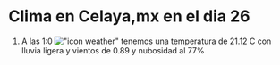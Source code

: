 # Clima en Celaya,mx en el dia 26

1. A las 1:0 !["icon weather"](http://openweathermap.org/img/w/10n.png) tenemos una temperatura de 21.12 C con lluvia ligera y  vientos de 0.89 y nubosidad al 77%
